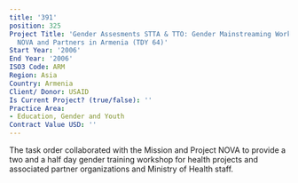 ```yaml
---
title: '391'
position: 325
Project Title: 'Gender Assesments STTA & TTO: Gender Mainstreaming Workshop for Project
  NOVA and Partners in Armenia (TDY 64)'
Start Year: '2006'
End Year: '2006'
ISO3 Code: ARM
Region: Asia
Country: Armenia
Client/ Donor: USAID
Is Current Project? (true/false): ''
Practice Area:
- Education, Gender and Youth
Contract Value USD: ''
---
```


The task order collaborated with the Mission and Project NOVA to provide a two and a half day gender training workshop for health projects and associated partner organizations and Ministry of Health staff.